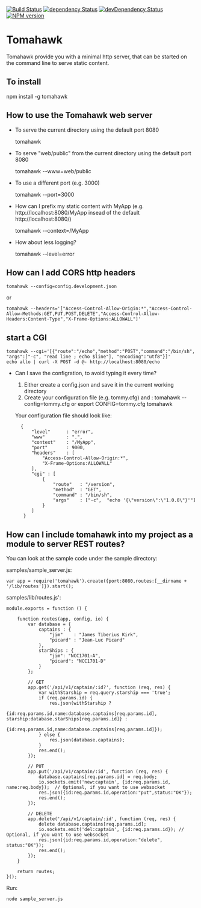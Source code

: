 [![Build Status](https://travis-ci.org/hbouvier/tomahawk.png)](https://travis-ci.org/hbouvier/tomahawk)
[![dependency Status](https://david-dm.org/hbouvier/tomahawk/status.png?theme=shields.io)](https://david-dm.org/hbouvier/tomahawk#info=dependencies)
[![devDependency Status](https://david-dm.org/hbouvier/tomahawk/dev-status.png?theme=shields.io)](https://david-dm.org/hbouvier/tomahawk#info=devDependencies)
[![NPM version](https://badge.fury.io/js/tomahawk.png)](http://badge.fury.io/js/tomahawk)

Tomahawk
========

Tomahawk provide you with a minimal http server, that can be started on the command line to serve static content.

## To install 

npm install -g tomahawk


## How to use the Tomahawk web server

- To serve the current directory using the default port 8080

    tomahawk

- To serve "web/public" from the current directory using the default port 8080

	tomahawk --www=web/public

- To use a different port (e.g. 3000)
	
	tomahawk --port=3000

- How can I prefix my static content with MyApp (e.g. http://localhost:8080/MyApp insead of the default http://localhost:8080/)

	tomahawk --context=/MyApp

- How about less logging?

	tomahawk --level=error

## How can I add CORS http headers

	tomahawk --config=config.development.json
or

    tomahawk --headers='["Access-Control-Allow-Origin:*","Access-Control-Allow-Methods:GET,PUT,POST,DELETE","Access-Control-Allow-Headers:Content-Type","X-Frame-Options:ALLOWALL"]'
    
## start a CGI
    tomahawk --cgi='[{"route":"/echo","method":"POST","command":"/bin/sh", "args":["-c", "read line ; echo $line"], "encoding":"utf8"}]'
    echo allo | curl -X POST -d @- http://localhost:8080/echo


- Can I save the configration, to avoid typing it every time?

	1) Either create a config.json and save it in the current working directory
	2) Create your configuration file (e.g. tommy.cfg) and :
		tomahawk --config=tommy.cfg
	or
		export CONFIG=tommy.cfg
		tomahawk

	Your configuration file should look like:

	    {
            "level"      : "error",
            "www"        : ".",
            "context"    : "/MyApp",
            "port"       : 9000,
            "headers"    : [
                "Access-Control-Allow-Origin:*",
                "X-Frame-Options:ALLOWALL"
            ],
            "cgi" : [
                {
                    "route"   : "/version",
                	"method"  : "GET",
                	"command" : "/bin/sh",
                	"args"    : ["-c",  "echo '{\"version\":\"1.0.0\"}'"]
                }
            ]
         }

## How can I include tomahawk into my project as a module to server REST routes?

You can look at the sample code under the sample directory:

samples/sample_server.js:

    var app = require('tomahawk').create({port:8080,routes:[__dirname + '/lib/routes']}).start();

samples/lib/routes.js':

    module.exports = function () {
    
        function routes(app, config, io) {
            var database = {
                captains : {
                    "jim"    : "James Tiberius Kirk",
                    "picard" : "Jean-Luc Picard"
                },
                starShips : {
                    "jim": "NCC1701-A",
                    "picard": "NCC1701-D"
                }
            };
    
            // GET
            app.get('/api/v1/captain/:id?', function (req, res) {
                var withStarship = req.query.starship === 'true';
                if (req.params.id) {
                    res.json(withStarship ?
                    {id:req.params.id,name:database.captains[req.params.id], starship:database.starShips[req.params.id]} :
                    {id:req.params.id,name:database.captains[req.params.id]});
                } else {
                    res.json(database.captains);
                }
                res.end();
            });
    
            // PUT
            app.put('/api/v1/captain/:id', function (req, res) {
                database.captains[req.params.id] = req.body;
                io.sockets.emit('new:captain', {id:req.params.id, name:req.body});  // Optional, if you want to use websocket
                res.json({id:req.params.id,operation:"put",status:"OK"});
                res.end();
            });
    
            // DELETE
            app.delete('/api/v1/captain/:id', function (req, res) {
                delete database.captains[req.params.id];
                io.sockets.emit('del:captain', {id:req.params.id}); // Optional, if you want to use websocket
                res.json({id:req.params.id,operation:"delete", status:"OK"});
                res.end();
            });
        }
    
        return routes;
    }();    

Run:

    node sample_server.js